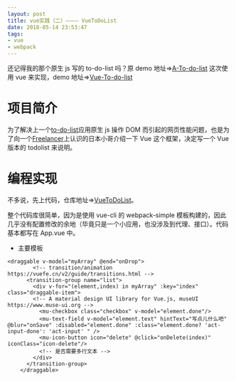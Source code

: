 ```yaml
---
layout: post
title: vue实践（二）———— VueToDoList
date: 2018-05-14 23:53:47
tags:
- vue
- webpack
---
```


还记得我的那个原生 js 写的 to-do-list 吗？原 demo 地址=>[A-To-do-list](https://mccarthey.github.io/A-To-do-list)
这次使用 vue 来实现，demo 地址=>[Vue-To-do-list](https://mccarthey.github.io/VueToDoList/)

# 项目简介

为了解决上一个[to-do-list](https://mccarthey.github.io/A-To-do-list)应用原生 js 操作 DOM 而引起的网页性能问题，也是为了向一个[Freelancer](https://www.freelancer.cn)上认识的日本小哥介绍一下 Vue 这个框架，决定写一个 Vue 版本的 todolist 来说明。

# 编程实现

不多说，先上代码，仓库地址=>[VueToDoList](https://github.com/McCarthey/VueToDoList)。

整个代码库很简单，因为是使用 vue-cli 的 webpack-simple 模板构建的，因此几乎没有配置修改的余地（毕竟只是一个小应用，也没涉及到代理、接口）。代码基本都写在 App.vue 中。

* 主要模板

```
<draggable v-model="myArray" @end="onDrop">
        <!-- transition/animation https://vuefe.cn/v2/guide/transitions.html -->
      <transition-group name="list">
        <div v-for="(element,index) in myArray" :key="index" class="draggable-item">
        <!-- A material design UI library for Vue.js, museUI  https://www.muse-ui.org -->
          <mu-checkbox class="checkbox" v-model="element.done"/>
          <mu-text-field v-model="element.text" hintText="写点儿什么吧" @blur="onSave" :disabled="element.done" :class="element.done? 'act-input-done': 'act-input' " />
          <mu-icon-button icon="delete" @click="onDelete(index)" iconClass="icon-delete"/>
          <!-- 是否需要多行文本 -->
        </div>
      </transition-group>
    </draggable>
```
